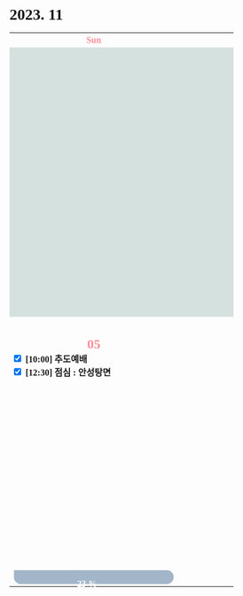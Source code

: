 <h1>2023. 11</h1>

<style>
  @font-face {
  font-family: KyoboHandwriting;
  src: url(assets/fonts/KyoboHandwriting2020pdy.ttf);
  }

  * {
    box-sizing: border-box;
    padding: 0;
    margin: 0;
    font-family: KyoboHandwriting;
    font-weight: bold;
    position: relative;

    /*variable*/
    --color-red: #FF8E99;
  }

  .xxxx-xx-x {
    background-color: #D5E1DF;
  }

  .week {
    width: 18em;
    min-width: 18em;
    max-width: 18em;
    text-align: center;
  }

  .weekend {
    color: var(--color-red);
  }

  .day {
    height: 30em;
    display: flex;
    flex-direction: column;
  }

  .date {
    text-align: center;
  }

  .DONE {
    display: flex;
    justify-items: center;
    gap: 0.5em;
  }

  .TODO {
    display: flex;
    justify-items: center;
    gap: 0.5em;
  }

  .↑ {
    flex-grow: 1;
  }

  .graph {
    position: relative;
    padding-left: 0.5em;
    padding-right: 2em;
    height: 1.6em;
    width: var(--size-w);

    display: flex;
    flex-wrap: wrap;
    justify-content: space-between;
    margin-top: 0.2em;
    border-radius: 0.8em;
    background: var(--color-bg);
    color: var(--color-txt);

    z-index: var(--index);
  }

  .graph-head {
    position: absolute;
    top: 0;
    right: 0;
    height: 1.6em;
    width: var(--size-head);
    border-radius: 0.8em 0.8em 0.8em 0;
    background: var(--color-bg);
  }

  .graph--head {
    position: absolute;
    top: 0;
    right: 0;
    height: 1.6em;
    width: var(--size-head);
    border-radius: 0 0.8em 0.8em 0.8em;
    background: var(--color-bg);
  }

  .graph-tail {
    position: absolute;
    bottom: 0;
    right: 0;
    height: var(--size-tail);
    width: 1.6em;
    border-radius: 0 0 0.8em 0;
    background: var(--color-bg);
  }

  .graph--tail {
    position: absolute;
    top: 0;
    right: 0;
    height: var(--size-tail);
    width: 1.6em;
    border-radius: 0 0.8em 0 0;
    background: var(--color-bg);
  }

  .graph-progress {
    width: 100%;
    text-align: center;
  }
</style>

<table>
  <tr><th class="week weekend"> Sun </th><th class="week"> Mon </th><th class="week"> Tue </th><th class="week"> Wed </th><th class="week"> Thu </th><th class="week"> Fri </th><th class="week weekend"> Sat </th></tr>
  <tr>
    <td class="xxxx-xx-x" colspan="3" style="">
    <td class="2023-11-01"><div class="day"><h2 class="date">01</h2><label class="DONE"><input type="checkbox" checked>[07:40] 아침 : 커피 & 음악감상</label><label class="DONE"><input type="checkbox" checked>[15:08] 바닐라 틸트 적용</label><div class="↑ DONE"></div><div class="↑ TODO"></div><div class="graph" style="--index: 10; --size-w: 18em; --size-head: 0em; --size-tail: 2.5rem; --color-bg: #A3B6C9; --color-txt: #FFFFFF;"><div class="graph-head"></div><p class="graph-title">● 포트폴리오 프론트 페이지</p><div class="graph--tail"></div></div><div class="graph" style="--index: 0; --size-w: 16em; --size-head: 0em; --size-tail: 0em; --color-bg: #FFD400; --color-txt: #000000;"><div class="graph--head"></div><p class="graph-title">● vanilla-tilt 포팅</p><div class="graph-tail"></div></div></div></td>
    <td class="2023-11-02"><div class="day"><h2 class="date">02</h2><label class="DONE"><input type="checkbox" checked>[07:40] 아침 : 커피 & 음악감상</label><div class="↑ DONE"></div><label class="TODO"><input type="checkbox" c hecked>알고리즘 풀이</label><div class="↑ TODO"></div><div class="graph" style="--index: 10; --size-w: 18em; --size-head: 21em; --size-tail: 0; --color-bg: #A3B6C9; --color-txt: #FFFFFF;"><div class="graph--head"></div><p class="graph-progress">20 %</p><div class="graph-tail"></div></div></div></td>
    <td class="2023-11-03">
      <div class="day">
        <h2 class="date">03</h2>
        <label class="DONE"><input type="checkbox" checked>[07:40] 아침 : 커피 & 음악감상</label>
        <label class="TODO"><input type="checkbox" checked>[10:00] 알고리즘 : BJ 1244</label>
        <label class="TODO"><input type="checkbox" checked>[12:00] 점심 : 짜장라면</label>
        <label class="TODO"><input type="checkbox" checked>[18:00] 저녁 : 떡국</label>
        <div class="↑ DONE"></div>
        <div class="↑ TODO"></div>
        <div class="graph" style="--index: 10; --size-w: 18em; --size-head: 21em; --size-tail: 0; --color-bg: #A3B6C9; --color-txt: #FFFFFF;">
          <div class="graph-head"></div>
          <p class="graph-progress">21%</p>
          <div class="graph-tail"></div>
        </div>
      </div>
    </td>
    <td class="2023-11-04">
      <div class="day">
        <h2 class="date weekend">04</h2>
        <label class="DONE"><input type="checkbox" checked>[07:40] 아침 : 커피 & 음악감상</label>
        <label class="TODO"><input type="checkbox" checked>[10:00] 추도예배</label>
        <label class="TODO"><input type="checkbox" checked>[12:00] 할아버지 백세연</label>
        <label class="TODO"><input type="checkbox" checked>[12:30] 점심 : 계룡스파텔</label>
        <label class="TODO"><input type="checkbox" checked>[15:00] 대청소</label>
        <label class="TODO"><input type="checkbox" checked>[17:00] 가구 분해 청소</label>
        <label class="TODO"><input type="checkbox" checked>[18:00] 저녁 : 굴비</label>
        <div class="↑ DONE"></div>
        <div class="↑ TODO"></div>
        <div class="graph" style="--index: 10; --size-w: 18em; --size-head: 21em; --size-tail: 0; --color-bg: #A3B6C9; --color-txt: #FFFFFF;">
          <div class="graph-head"></div>
          <p class="graph-progress">22 %</p>
          <div class="graph-tail"></div>
        </div>
      </div>
    </td>
  </tr>
    <td class="2023-11-05">
      <div class="day">
        <h2 class="date weekend">05</h2>
        <label class="TODO"><input type="checkbox" checked>[10:00] 추도예배</label>
        <label class="TODO"><input type="checkbox" checked>[12:30] 점심 : 안성탕면</label>
        <div class="↑ DONE"></div>
        <div class="↑ TODO"></div>
        <div class="graph" style="--index: 10; --size-w: 18em; --size-head: 18em; --size-tail: 0; --color-bg: #A3B6C9; --color-txt: #FFFFFF;">
          <div class="graph--head"></div>
          <p class="graph-progress">23 %</p>
          <div class="graph-tail"></div>
        </div>
      </div>
    </td>
  <tr>
  </tr>
</table>
